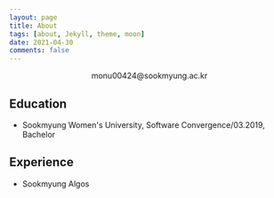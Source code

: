 ```yaml
---
layout: page
title: About
tags: [about, Jekyll, theme, moon]
date: 2021-04-30
comments: false
---
```

    
<center>monu00424@sookmyung.ac.kr</center>

## Education
* Sookmyung Women's University, Software Convergence/03.2019, Bachelor

## Experience
* Sookmyung Algos

